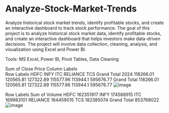 # Analyze-Stock-Market-Trends
Analyze historical stock market trends, identify profitable stocks, and create an interactive dashboard to track stock performance.
The goal of this project is to analyze historical stock market data, identify profitable stocks, and create an interactive dashboard that helps investors make data-driven decisions. The project will involve data collection, cleaning, analysis, and visualization using Excel and Power BI.

Tools: MS Excel, Power BI, Pivot Tables, Data Cleaning


Sum of Close Price	Column Labels					
Row Labels	HDFC	INFY	ITC	RELIANCE	TCS	Grand Total
2024	118266.01	120565.81	127322.89	115577.96	113944.1	595676.77
Grand Total	118266.01	120565.81	127322.89	115577.96	113944.1	595676.77
![image](https://github.com/user-attachments/assets/8da77e0a-4aad-4a4a-a5b8-2e41b7de0e04)


Row Labels	Sum of Volume
HDFC	162351917
INFY	174588915
ITC	169983101
RELIANCE	164459015
TCS	182385074
Grand Total	853768022
![image](https://github.com/user-attachments/assets/fb396ae8-d210-4b57-baea-062c143777ba)
